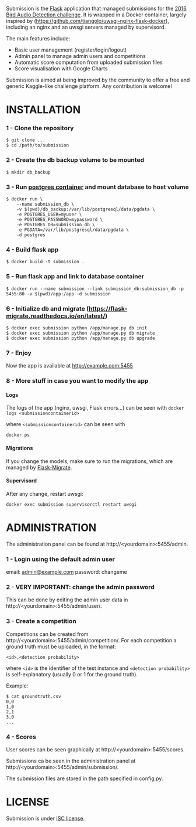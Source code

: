Submission is the [Flask](http://flask.pocoo.org/) application that managed submissions for the [2016 Bird Audio Detection challenge](http://machine-listening.eecs.qmul.ac.uk/bird-audio-detection-challenge/). 
It is wrapped in a Docker container, largely inspired by (https://github.com/tiangolo/uwsgi-nginx-flask-docker), including an nginx and an uwsgi servers managed by supervisord.

The main features include:
* Basic user management (register/login/logout)
* Admin panel to manage admin users and competitions
* Automatic score computation from uploaded submission files
* Score visualisation with Google Charts

Submission is aimed at being improved by the community to offer a free and generic Kaggle-like challenge platform. Any contribution is welcome!

# INSTALLATION
 
### 1 - Clone the repository
```
$ git clone ...
$ cd /path/to/submission
```
 
### 2 - Create the db backup volume to be mounted
`$ mkdir db_backup`

### 3 - Run [postgres container](https://hub.docker.com/_/postgres/) and mount database to host volume
```
$ docker run \
    --name submission_db \
    -v $(pwd)/db_backup:/var/lib/postgresql/data/pgdata \
    -e POSTGRES_USER=myuser \
    -e POSTGRES_PASSWORD=mypassword \
    -e POSTGRES_DB=submission_db \
    -e PGDATA=/var/lib/postgresql/data/pgdata \
    -d postgres
```
 
### 4 - Build flask app
`$ docker build -t submission .`
 
### 5 - Run flask app and link to database container
`$ docker run --name submission --link submission_db:submission_db -p 5455:80 -v $(pwd)/app:/app -d submission`
 
### 6 - Initialize db and migrate (https://flask-migrate.readthedocs.io/en/latest/)
```
$ docker exec submission python /app/manage.py db init
$ docker exec submission python /app/manage.py db migrate
$ docker exec submission python /app/manage.py db upgrade
```
 
### 7 - Enjoy
Now the app is available at http://example.com:5455

### 8 - More stuff in case you want to modify the app

#### Logs
The logs of the app (nginx, uwsgi, Flask errors...) can be seen with
`docker logs <submissioncontainerid>`

where `<submissioncontainerid>` can be seen with

`docker ps`

#### Migrations
If you change the models, make sure to run the migrations, which are managed by [Flask-Migrate](https://flask-migrate.readthedocs.io/en/latest/).

#### Supervisord
After any change, restart uwsgi:

`docker exec submission supervisorctl restart uwsgi`

 
# ADMINISTRATION
 
 The administration panel can be found at http://&lt;yourdomain&gt;:5455/admin.
 
### 1 - Login using the default admin user
email: admin@example.com
password: changeme
 
### 2 - VERY IMPORTANT: change the admin password

This can be done by editing the admin user data in http://&lt;yourdomain&gt;:5455/admin/user/.
 
### 3 - Create a competition
Competitions can be created from http://&lt;yourdomain&gt;:5455/admin/competition/. 
For each competition a ground truth must be uploaded, in the format: 
 
`<id>,<detection probability> `
 
where `<id>` is the identifier of the test instance and `<detection probability>` is self-explanatory (usually 0 or 1 for the ground truth). 
 
Example: 
 
```
$ cat groundtruth.csv
0,0 
1,0 
2,1 
3,0 
...
```

### 4 - Scores
User scores can be seen graphically at http://&lt;yourdomain&gt;:5455/scores.

Submissions ca be seen in the administration panel at http://&lt;yourdomain&gt;:5455/admin/submission/.

The submission files are stored in the path specified in config.py.

# LICENSE

Submission is under [ISC license](https://en.wikipedia.org/wiki/ISC_license).
